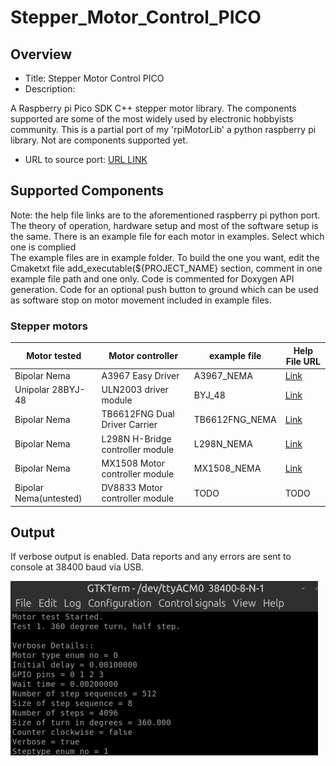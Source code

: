 # Stepper_Motor_Control_PICO

## Overview

* Title: Stepper Motor Control PICO 
* Description: 

A Raspberry pi Pico SDK C++ stepper motor library.
The components supported are some of the most widely used by electronic hobbyists community.
This is a partial port of my 'rpiMotorLib' a python raspberry pi library.
Not are components supported yet.

* URL to source port: [URL LINK](https://github.com/gavinlyonsrepo/RpiMotorLib)


## Supported Components

Note: the help file links are to the aforementioned raspberry pi python port.
The theory of operation, hardware setup and most of the software setup is the same.
There is an example file for each motor in examples. Select which one is complied  
The example files are in example folder. To build the one you want, 
edit the Cmaketxt file add_executable(${PROJECT_NAME} section, 
comment in one example file path and one only. 
Code is commented for Doxygen API generation. 
Code for an optional push button to ground which can be used as software 
stop on motor movement included in example files. 

### Stepper motors

| Motor tested | Motor controller| example file |Help File URL |
| ----- | ----- | ----- | ---- |
|Bipolar Nema| A3967 Easy Driver| A3967_NEMA|[Link](https://github.com/gavinlyonsrepo/RpiMotorLib/blob/master/extra/Documentation/Nema11A3967Easy.md)| 
|Unipolar 28BYJ-48| ULN2003 driver module| BYJ_48|[Link](https://github.com/gavinlyonsrepo/RpiMotorLib/blob/master/extra/Documentation/28BYJ.md)| 
|Bipolar Nema| TB6612FNG Dual Driver Carrier| TB6612FNG_NEMA |[Link](https://github.com/gavinlyonsrepo/RpiMotorLib/blob/master/extra/Documentation/Nema11TB6612FNG.md) |
|Bipolar Nema| L298N H-Bridge controller module| L298N_NEMA|[Link](https://github.com/gavinlyonsrepo/RpiMotorLib/blob/master/extra/Documentation/Nema11L298N.md) |
|Bipolar Nema| MX1508 Motor controller module| MX1508_NEMA|[Link](https://github.com/gavinlyonsrepo/RpiMotorLib/blob/master/extra/Documentation/Nema11MX150X.md) |
|Bipolar Nema(untested)| DV8833 Motor controller module| TODO| TODO |



## Output 

If verbose output is enabled. Data reports and any errors are sent to console at 38400 baud via USB. 

![ op ](https://github.com/gavinlyonsrepo/Stepper_Motor_Control_PICO/blob/main/extra/images/output.png)





